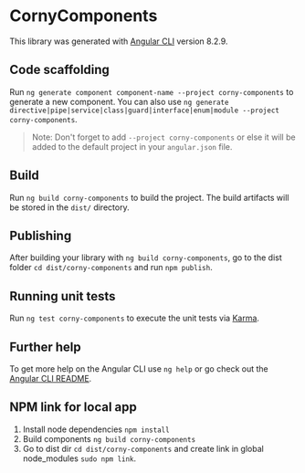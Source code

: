 # CornyComponents

This library was generated with [Angular CLI](https://github.com/angular/angular-cli) version 8.2.9.

## Code scaffolding

Run `ng generate component component-name --project corny-components` to generate a new component. You can also use `ng generate directive|pipe|service|class|guard|interface|enum|module --project corny-components`.
> Note: Don't forget to add `--project corny-components` or else it will be added to the default project in your `angular.json` file. 

## Build

Run `ng build corny-components` to build the project. The build artifacts will be stored in the `dist/` directory.

## Publishing

After building your library with `ng build corny-components`, go to the dist folder `cd dist/corny-components` and run `npm publish`.

## Running unit tests

Run `ng test corny-components` to execute the unit tests via [Karma](https://karma-runner.github.io).

## Further help

To get more help on the Angular CLI use `ng help` or go check out the [Angular CLI README](https://github.com/angular/angular-cli/blob/master/README.md).

## NPM link for local app

1. Install node dependencies `npm install`
2. Build components `ng build corny-components`
3. Go to dist dir `cd dist/corny-components` and create link in global node_modules `sudo npm link`.
